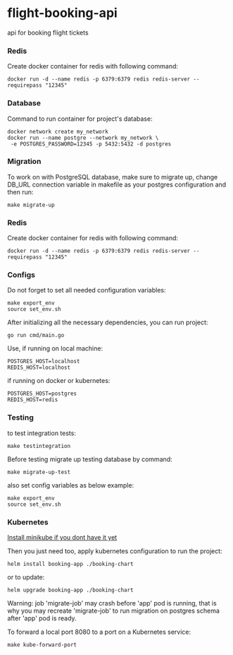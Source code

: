 # flight-booking-api
api for booking flight tickets


### Redis
Create docker container for redis with following command:

``` docker run -d --name redis -p 6379:6379 redis redis-server --requirepass "12345" ```

### Database

Command to run container for project's database:

 ```
 docker network create my_network
 docker run --name postgre --network my_network \
  -e POSTGRES_PASSWORD=12345 -p 5432:5432 -d postgres
 ```

### Migration
To work on with PostgreSQL database, make sure to migrate up, change DB_URL connection variable in makefile as your postgres configuration and then run:
```
make migrate-up
```


### Redis
Create docker container for redis with following command:

``` docker run -d --name redis -p 6379:6379 redis redis-server --requirepass "12345" ```

### Configs

Do not forget to set all needed configuration variables:

```
make export_env
source set_env.sh
```

After initializing all the necessary dependencies, you can run project:
 ```
 go run cmd/main.go
 ```

Use, if running on local machine:
``` 
POSTGRES_HOST=localhost
REDIS_HOST=localhost
```
if  running on docker or kubernetes:
```
POSTGRES_HOST=postgres
REDIS_HOST=redis
```

### Testing

to test integration tests:
```
make testintegration
```
Before testing migrate up testing database by command:
```
make migrate-up-test
```

also set config variables as below example:

```
make export_env
source set_env.sh
```

### Kubernetes

[Install minikube if you dont have it yet](https://minikube.sigs.k8s.io/docs/start/)

Then you just need too, apply kubernetes configuration to run the project:

```
helm install booking-app ./booking-chart
```

or to update:
```
helm upgrade booking-app ./booking-chart
```

Warning: job 'migrate-job' may crash before 'app' pod is running, that is why you may recreate  'migrate-job' to run migration on postgres schema after 'app' pod is ready.

To forward a local port 8080 to a port on a Kubernetes service:
```
make kube-forward-port
```
